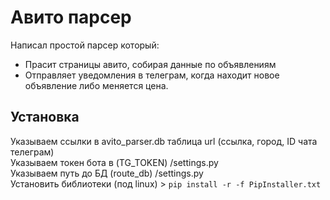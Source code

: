 # Авито парсер

Написал простой парсер который:
- Прасит страницы авито, собирая данные по объявлениям
- Отправляет уведомления в телеграм, когда находит новое объявление либо меняется цена.

## Установка


Указываем ссылки в avito_parser.db таблица url (ссылка, город, ID чата телеграм)<br>
Указываем токен бота в (TG_TOKEN) /settings.py<br>
Указываем путь до БД (route_db) /settings.py<br>
Установить библиотеки (под linux) > `pip install -r -f PipInstaller.txt`<br>
